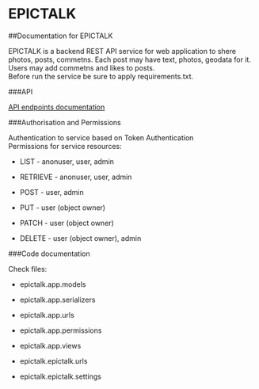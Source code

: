 
# **EPICTALK**


##Documentation for EPICTALK

EPICTALK is a backend REST API service for web application to shere photos, posts, commetns.
Each post may have text, photos, geodata for it. Users may add commetns and likes to posts.\
Before run the service be sure to apply requirements.txt. 


###API

[API endpoints documentation](https://documenter.getpostman.com/view/35073725/2sAXxP9CtQ)


###Authorisation and Permissions

Authentication to service based on Token Authentication \
Permissions for service resources:

* LIST - anonuser, user, admin 
  
* RETRIEVE - anonuser, user, admin 
  
* POST - user, admin
    
* PUT - user (object owner)
    
* PATCH - user (object owner)
    
* DELETE - user (object owner), admin

    
###Code documentation

Check files:

* epictalk.app.models
    
* epictalk.app.serializers
    
* epictalk.app.urls
    
* epictalk.app.permissions
    
* epictalk.app.views
  
* epictalk.epictalk.urls
    
* epictalk.epictalk.settings


